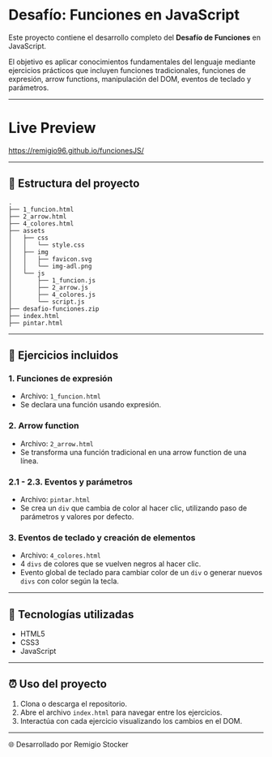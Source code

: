 # Desafío: Funciones en JavaScript

Este proyecto contiene el desarrollo completo del **Desafío de Funciones** en JavaScript.

El objetivo es aplicar conocimientos fundamentales del lenguaje mediante ejercicios prácticos que incluyen funciones tradicionales, funciones de expresión, arrow functions, manipulación del DOM, eventos de teclado y parámetros.

---

# Live Preview


https://remigio96.github.io/funcionesJS/



---

## 📁 Estructura del proyecto

```
.
├── 1_funcion.html
├── 2_arrow.html
├── 4_colores.html
├── assets
│   ├── css
│   │   └── style.css
│   ├── img
│   │   ├── favicon.svg
│   │   └── img-adl.png
│   └── js
│       ├── 1_funcion.js
│       ├── 2_arrow.js
│       ├── 4_colores.js
│       └── script.js
├── desafio-funciones.zip
├── index.html
├── pintar.html
```

---

## 📒 Ejercicios incluidos

### 1. Funciones de expresión

* Archivo: `1_funcion.html`
* Se declara una función usando expresión.

### 2. Arrow function

* Archivo: `2_arrow.html`
* Se transforma una función tradicional en una arrow function de una línea.

### 2.1 - 2.3. Eventos y parámetros

* Archivo: `pintar.html`
* Se crea un `div` que cambia de color al hacer clic, utilizando paso de parámetros y valores por defecto.

### 3. Eventos de teclado y creación de elementos

* Archivo: `4_colores.html`
* 4 `divs` de colores que se vuelven negros al hacer clic.
* Evento global de teclado para cambiar color de un `div` o generar nuevos `divs` con color según la tecla.

---

## 📆 Tecnologías utilizadas

* HTML5
* CSS3
* JavaScript

---

## ⏰ Uso del proyecto

1. Clona o descarga el repositorio.
2. Abre el archivo `index.html` para navegar entre los ejercicios.
3. Interactúa con cada ejercicio visualizando los cambios en el DOM.

---

🌐 Desarrollado por Remigio Stocker
